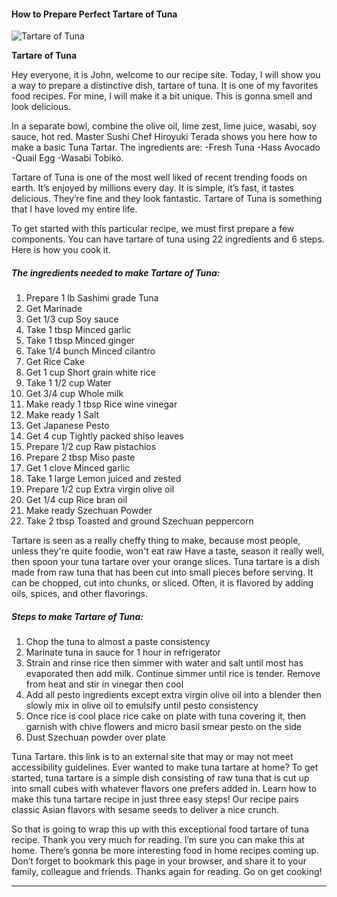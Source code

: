             

#### How to Prepare Perfect Tartare of Tuna

![Tartare of Tuna](https://img-global.cpcdn.com/recipes/6377844966424576/751x532cq70/tartare-of-tuna-recipe-main-photo.jpg)

**Tartare of Tuna**

Hey everyone, it is John, welcome to our recipe site. Today, I will show you a way to prepare a distinctive dish, tartare of tuna. It is one of my favorites food recipes. For mine, I will make it a bit unique. This is gonna smell and look delicious.

In a separate bowl, combine the olive oil, lime zest, lime juice, wasabi, soy sauce, hot red. Master Sushi Chef Hiroyuki Terada shows you here how to make a basic Tuna Tartar. The ingredients are: -Fresh Tuna -Hass Avocado -Quail Egg -Wasabi Tobiko.

Tartare of Tuna is one of the most well liked of recent trending foods on earth. It’s enjoyed by millions every day. It is simple, it’s fast, it tastes delicious. They’re fine and they look fantastic. Tartare of Tuna is something that I have loved my entire life.

To get started with this particular recipe, we must first prepare a few components. You can have tartare of tuna using 22 ingredients and 6 steps. Here is how you cook it.

##### The ingredients needed to make Tartare of Tuna:

1.  Prepare 1 lb Sashimi grade Tuna
2.  Get Marinade
3.  Get 1/3 cup Soy sauce
4.  Take 1 tbsp Minced garlic
5.  Take 1 tbsp Minced ginger
6.  Take 1/4 bunch Minced cilantro
7.  Get Rice Cake
8.  Get 1 cup Short grain white rice
9.  Take 1 1/2 cup Water
10.  Get 3/4 cup Whole milk
11.  Make ready 1 tbsp Rice wine vinegar
12.  Make ready 1 Salt
13.  Get Japanese Pesto
14.  Get 4 cup Tightly packed shiso leaves
15.  Prepare 1/2 cup Raw pistachios
16.  Prepare 2 tbsp Miso paste
17.  Get 1 clove Minced garlic
18.  Take 1 large Lemon juiced and zested
19.  Prepare 1/2 cup Extra virgin olive oil
20.  Get 1/4 cup Rice bran oil
21.  Make ready Szechuan Powder
22.  Take 2 tbsp Toasted and ground Szechuan peppercorn

Tartare is seen as a really cheffy thing to make, because most people, unless they're quite foodie, won't eat raw Have a taste, season it really well, then spoon your tuna tartare over your orange slices. Tuna tartare is a dish made from raw tuna that has been cut into small pieces before serving. It can be chopped, cut into chunks, or sliced. Often, it is flavored by adding oils, spices, and other flavorings.

##### Steps to make Tartare of Tuna:

1.  Chop the tuna to almost a paste consistency
2.  Marinate tuna in sauce for 1 hour in refrigerator
3.  Strain and rinse rice then simmer with water and salt until most has evaporated then add milk. Continue simmer until rice is tender. Remove from heat and stir in vinegar then cool
4.  Add all pesto ingredients except extra virgin olive oil into a blender then slowly mix in olive oil to emulsify until pesto consistency
5.  Once rice is cool place rice cake on plate with tuna covering it, then garnish with chive flowers and micro basil smear pesto on the side
6.  Dust Szechuan powder over plate

Tuna Tartare. this link is to an external site that may or may not meet accessibility guidelines. Ever wanted to make tuna tartare at home? To get started, tuna tartare is a simple dish consisting of raw tuna that is cut up into small cubes with whatever flavors one prefers added in. Learn how to make this tuna tartare recipe in just three easy steps! Our recipe pairs classic Asian flavors with sesame seeds to deliver a nice crunch.

So that is going to wrap this up with this exceptional food tartare of tuna recipe. Thank you very much for reading. I’m sure you can make this at home. There’s gonna be more interesting food in home recipes coming up. Don’t forget to bookmark this page in your browser, and share it to your family, colleague and friends. Thanks again for reading. Go on get cooking!

* * *